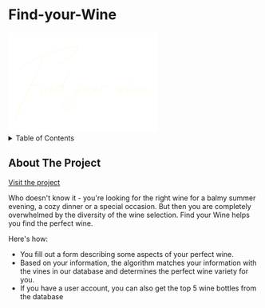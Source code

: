 # Find-your-Wine

 <img src="frontend/src/components/header/logo.png" alt="Logo" width="300" height="200">

<!-- TABLE OF CONTENTS -->
<details>
  <summary>Table of Contents</summary>
  <ol>
    <li>
      <a href="#about-the-project">About The Project</a>
      <ul>
        <li><a href="#built-with">Built With</a></li>
      </ul>
    </li>
    <li>
      <a href="#getting-started">Getting Started</a>
      <ul>
        <li><a href="#prerequisites">Prerequisites</a></li>
        <li><a href="#installation">Installation</a></li>
      </ul>
    </li>
    <li><a href="#usage">Usage</a></li>
    <li><a href="#roadmap">Roadmap</a></li>
    <li><a href="#contributing">Contributing</a></li>
    <li><a href="#license">License</a></li>
    <li><a href="#contact">Contact</a></li>
  
  </ol>
</details>

<!-- ABOUT THE PROJECT -->
## About The Project

[Visit the project](https://findyourwine.herokuapp.com)

Who doesn't know it - you're looking for the right wine for a balmy summer evening, a cozy dinner or a special occasion. But then you are completely overwhelmed by the diversity of the wine selection.
Find your Wine helps you find the perfect wine.

Here's how:
* You fill out a form describing some aspects of your perfect wine. 
* Based on your information, the algorithm matches your information with the vines in our database and determines the perfect wine variety for you.
* If you have a user account, you can also get the top 5 wine bottles from the database


